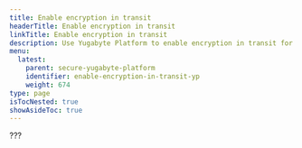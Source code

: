 ```yaml
---
title: Enable encryption in transit
headerTitle: Enable encryption in transit
linkTitle: Enable encryption in transit
description: Use Yugabyte Platform to enable encryption in transit for YugabyteDB universes.
menu:
  latest:
    parent: secure-yugabyte-platform
    identifier: enable-encryption-in-transit-yp
    weight: 674
type: page
isTocNested: true
showAsideToc: true
---
```


???